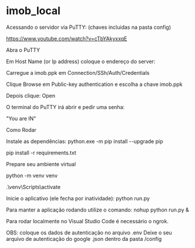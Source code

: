 # imob_local
Acessando o servidor via PuTTY: (chaves incluidas na pasta config)

https://www.youtube.com/watch?v=cTbYAkyxxqE

Abra o PuTTY

Em Host Name (or Ip address) coloque o endereço do server:

Carregue a imob.ppk em Connection/SSh/Auth/Credentials

Clique Browse em Public-key authentication e escolha a chave imob.ppk

Depois clique: Open

O terminal do PuTTY irá abrir e pedir uma senha:

"You are IN"

Como Rodar

Instale as dependências:
python.exe -m pip install --upgrade pip

pip install -r requirements.txt

Prepare seu ambiente virtual

python -m venv venv

.\venv\Scripts\activate

Inicie o aplicativo (ele fecha por inatividade):
python run.py

Para manter a aplicação rodando utilize o comando:
nohup python run.py &

Para rodar localmente no Visual Studio Code é necessário o ngrok.

OBS: coloque os dados de autenticação no arquivo .env
Deixe o seu arquivo de autenticação do google .json dentro da pasta /config
